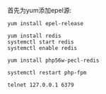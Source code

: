 首先为yum添加epel源:
```
yum install epel-release
```

```
yum install redis
systemctl start redis
systemctl enable redis
```

```
yum install php56w-pecl-redis 

systemctl restart php-fpm

telnet 127.0.0.1 6379

```